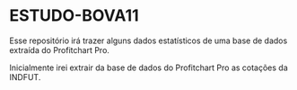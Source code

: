 # ESTUDO-BOVA11
Esse repositório irá trazer alguns dados estatísticos de uma base de dados extraída do Profitchart Pro.


Inicialmente irei extrair da base de dados do Profitchart Pro as cotações da INDFUT.
